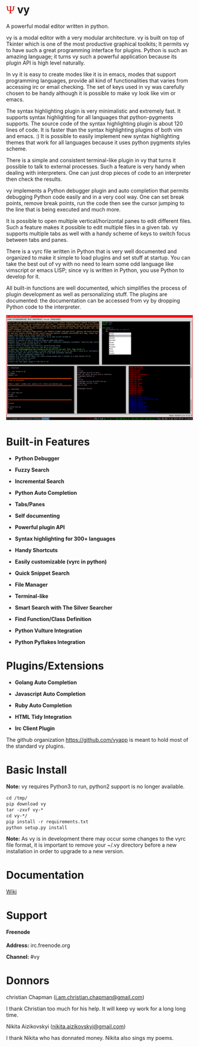 ![vy](vy.png) vy
================

A powerful modal editor written in python.

vy is a modal editor with a very modular architecture. 
vy is built on top of Tkinter which is one of the most productive graphical toolkits; It permits vy
to have such a great programming interface for plugins. Python is such an amazing language;
it turns vy such a powerful application because its plugin API is high level naturally.

In vy it is easy to create modes like it is in emacs, modes that support programming languages, 
provide all kind of functionalities that varies from accessing irc or email checking.
The set of keys used in vy was carefully chosen to be handy although it is possible to make vy look like vim or emacs.

The syntax highlighting plugin is very minimalistic and extremely fast. It supports syntax highlighting 
for all languages that python-pygments supports. The source code of the syntax highlighting plugin is about 
120 lines of code. It is faster than the syntax highlighting plugins of both vim and emacs. :)
It is possible to easily implement new syntax highlighting themes that work for all languages because it uses
python pygments styles scheme.

There is a simple and consistent terminal-like plugin in vy that turns it possible to talk to external processes.
Such a feature is very handy when dealing with interpreters. One can just drop pieces of code to an interpreter
then check the results. 

vy implements a Python debugger plugin and auto completion that permits debugging Python code easily and in a very cool way. 
One can set break points, remove break points, run the code then see the cursor jumping to the line 
that is being executed and much more.

It is possible to open multiple vertical/horizontal panes to edit different files. Such a feature makes it possible
to edit multiple files in a given tab. vy supports multiple tabs as well with a handy scheme of keys
to switch focus between tabs and panes. 

There is a vyrc file written in Python that is very well documented and organized to make it simple to load
plugins and set stuff at startup. You can take the best out of vy with no need to learn some odd language
like vimscript or emacs LISP; since vy is written in Python, you use Python to develop for it.

All built-in functions are well documented, which simplifies the process of plugin development as well as personalizing stuff.
The plugins are documented: the documentation can be accessed from vy by dropping Python code to the interpreter.

![screenshot-1](screenshot-1.jpg)

Built-in Features
=================

- **Python Debugger**

- **Fuzzy Search**

- **Incremental Search**

- **Python Auto Completion**

- **Tabs/Panes**

- **Self documenting**

- **Powerful plugin API**

- **Syntax highlighting for 300+ languages**

- **Handy Shortcuts**

- **Easily customizable (vyrc in python)**

- **Quick Snippet Search**

- **File Manager**

- **Terminal-like**

- **Smart Search with The Silver Searcher**

- **Find Function/Class Definition**

- **Python Vulture Integration**

- **Python Pyflakes Integration**

Plugins/Extensions
==================

- **Golang Auto Completion**

- **Javascript Auto Completion**

- **Ruby Auto Completion**

- **HTML Tidy Integration**

- **Irc Client Plugin**

The github organization https://github.com/vyapp is meant
to hold most of the standard vy plugins. 

Basic Install
=============

**Note:** 
vy requires Python3 to run, python2 support is no longer available.

~~~
cd /tmp/
pip download vy
tar -zxvf vy-*
cd vy-*/
pip install -r requirements.txt
python setup.py install 
~~~

**Note:**
As vy is in development there may occur some changes to the vyrc file format, it is important to remove
your ~/.vy directory before a new installation in order to upgrade to a new version.

Documentation
=============

[Wiki](https://github.com/iogf/vy/wiki)

Support
=======

#### Freenode

**Address:** irc.freenode.org

**Channel:** #vy

Donnors
=======

christian Chapman (i.am.christian.chapman@gmail.com) 

I thank Christian too much for his help. It will keep vy work for a long long time.

Nikita Aizikovskyi (nikita.aizikovskyi@gmail.com)

I thank Nikita who has donnated money. Nikita also sings my poems.











